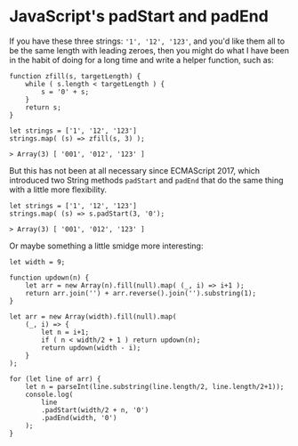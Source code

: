# JavaScript's padStart and padEnd

If you have these three strings: `'1', '12', '123'`, and you'd like them all to be the same length with leading zeroes, then you might do what I have been in the habit of doing for a long time and write a helper function, such as:

```
function zfill(s, targetLength) {
	while ( s.length < targetLength ) {
		s = '0' + s;
	}
	return s;
}

let strings = ['1', '12', '123']
strings.map( (s) => zfill(s, 3) );

> Array(3) [ '001', '012', '123' ]

```

But this has not been at all necessary since ECMAScript 2017, which introduced two String methods `padStart` and `padEnd` that do the same thing with a little more flexibility.

```
let strings = ['1', '12', '123']
strings.map( (s) => s.padStart(3, '0');

> Array(3) [ '001', '012', '123' ]

```

Or maybe something a little smidge more interesting:

```
let width = 9;

function updown(n) {
	let arr = new Array(n).fill(null).map( (_, i) => i+1 );
	return arr.join('') + arr.reverse().join('').substring(1);
}

let arr = new Array(width).fill(null).map(
	(_, i) => {
		let n = i+1;
		if ( n < width/2 + 1 ) return updown(n);
		return updown(width - i);
	}
);

for (let line of arr) {
	let n = parseInt(line.substring(line.length/2, line.length/2+1));
	console.log(
		line
		.padStart(width/2 + n, '0')
		.padEnd(width, '0')
	);
}
```

